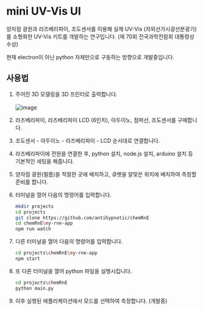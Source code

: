 mini UV-Vis UI
==============
양자점 광원과 라즈베리파이, 조도센서를 이용해 실제 UV-Vis (자외선가시광선분광기)를 소형화한 UV-Vis 키트를 개발하는 연구입니다. (제 70회 전국과학전람회 대통령상 수상)

현재 electron이 아닌 python 자체만으로 구동하는 방향으로 개발중입니다.

## 사용법
1. 주어진 3D 모델링을 3D 프린터로 출력합니다.<br/><br/>
    ![image](https://github.com/user-attachments/assets/8d6910bf-f086-4bc7-8204-b628794989e3)<br/>

2. 라즈베리파이, 라즈베리파이 LCD (6인치), 아두이노, 점퍼선, 조도센서를 구매합니다.

3. 조도센서 - 아두이노 - 라즈베리파이 - LCD 순서대로 연결합니다.

4. 라즈베리파이에 전원을 연결한 후, python 설치, node.js 설치, arduino 설치 등 기본적인 세팅을 해줍니다.

5. 양자점 광원(필름)을 적절한 곳에 배치하고, 큐벳을 알맞은 위치에 배치하여 측정할 준비를 합니다.

6. 터미널을 열어 다음의 명령어를 입력합니다.

    ```bash
    mkdir projects
    cd projects
    git clone https://github.com/antihypnotic/chemRnE
    cd chemRnE\my-rne-app
    npm run watch
    ```

7. 다른 터미널을 열어 다음의 명령어를 입력합니다.

   ```bash
   cd projects\chemRnE\my-rne-app
   npm start
   ```

8. 또 다른 터미널을 열어 python 파일을 실행시킵니다.

   ```bash
   cd projects\chemRnE
   python main.py
   ```

9. 이후 실행된 애플리케이션에서 모드를 선택하여 측정합니다. (개발중)

